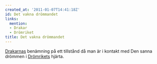 ```yaml
---
created_at: '2011-01-07T14:41:18Z'
id: Det vakna drömmandet
links:
  mention:
  - Drakar
  - Drömriket
title: Det vakna drömmandet
---
```


[Drakarnas] benämning på ett tillstånd då man är i kontakt med Den sanna drömmen i [Drömrikets]
hjärta.

  [Drakarnas]: Drakar
  [Drömrikets]: Drömriket